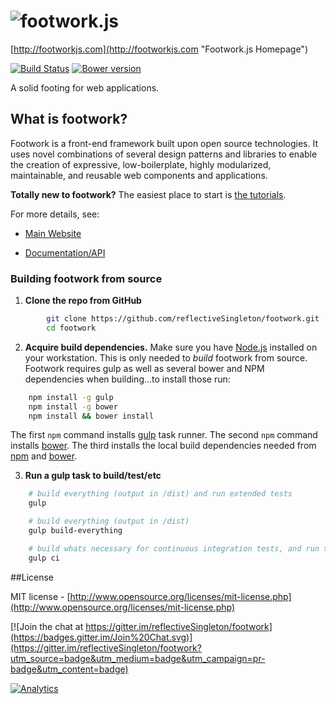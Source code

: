 ![footwork.js](https://raw.github.com/reflectiveSingleton/footwork/master/dist/gh-footwork-logo.png)
========
[http://footworkjs.com](http://footworkjs.com "Footwork.js Homepage")

[![Build Status](https://travis-ci.org/reflectiveSingleton/footwork.png?branch=master)](https://travis-ci.org/reflectiveSingleton/footwork) [![Bower version](https://badge.fury.io/bo/footwork.png)](http://badge.fury.io/bo/footwork)

A solid footing for web applications.

## What is footwork?

Footwork is a front-end framework built upon open source technologies. It uses novel combinations of several design patterns and libraries to enable the creation of expressive, low-boilerplate, highly modularized, maintainable, and reusable web components and applications.

**Totally new to footwork?** The easiest place to start is [the tutorials](http://latest-docs.footworkjs.com/tutorials).

For more details, see:

 * [Main Website](http://footworkjs.com/)

 * [Documentation/API](http://latest-docs.footworkjs.com/)

### Building footwork from source

1. **Clone the repo from GitHub**

```bash
        git clone https://github.com/reflectiveSingleton/footwork.git
        cd footwork
```

2. **Acquire build dependencies.** Make sure you have [Node.js](http://nodejs.org/) installed on your workstation. This is only needed to _build_ footwork from source. Footwork requires gulp as well as several bower and NPM dependencies when building...to install those run:

```bash
    npm install -g gulp
    npm install -g bower
    npm install && bower install
```      

The first `npm` command installs [gulp](http://gulpjs.com/) task runner. The second `npm` command installs [bower](http://bower.io/). The third installs the local build dependencies needed from [npm](https://www.npmjs.com/) and [bower](http://bower.io/).

3. **Run a gulp task to build/test/etc**

```bash
    # build everything (output in /dist) and run extended tests
    gulp

    # build everything (output in /dist)
    gulp build-everything

    # build whats necessary for continuous integration tests, and run them
    gulp ci
```

##License

MIT license - [http://www.opensource.org/licenses/mit-license.php](http://www.opensource.org/licenses/mit-license.php)

[![Join the chat at https://gitter.im/reflectiveSingleton/footwork](https://badges.gitter.im/Join%20Chat.svg)](https://gitter.im/reflectiveSingleton/footwork?utm_source=badge&utm_medium=badge&utm_campaign=pr-badge&utm_content=badge)

[![Analytics](https://ga-beacon.appspot.com/UA-52543452-1/footwork/GITHUB-ROOT)](https://github.com/reflectiveSingleton/ga-beacon)
